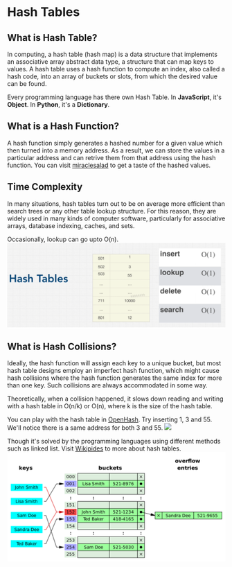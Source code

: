 # Hash Tables

## What is Hash Table?

In computing, a hash table (hash map) is a data structure that implements an associative array abstract data type, a structure that can map keys to values. A hash table uses a hash function to compute an index, also called a hash code, into an array of buckets or slots, from which the desired value can be found.

Every programming language has there own Hash Table. In **JavaScript**, it's **Object**. In **Python**, it's a **Dictionary**.

## What is a Hash Function?

A hash function simply generates a hashed number for a given value which then turned into a memory address. As a result, we can store the values in a particular address and can retrive them from that address using the hash function.
You can visit [miraclesalad](http://www.miraclesalad.com/webtools/md5.php) to get a taste of the hashed values.

## Time Complexity

In many situations, hash tables turn out to be on average more efficient than search trees or any other table lookup structure. For this reason, they are widely used in many kinds of computer software, particularly for associative arrays, database indexing, caches, and sets.

Occasionally, lookup can go upto O(n).
![](../../images/hash_table_time_complexity.png)

## What is Hash Collisions?

Ideally, the hash function will assign each key to a unique bucket, but most hash table designs employ an imperfect hash function, which might cause hash collisions where the hash function generates the same index for more than one key. Such collisions are always accommodated in some way.

Theoretically, when a collision happened, it slows down reading and writing with a hash table in O(n/k) or O(n), where k is the size of the hash table.

You can play with the hash table in [OpenHash](https://www.cs.usfca.edu/~galles/visualization/OpenHash.html). Try inserting 1, 3 and 55. We'll notice there is a same address for both 3 and 55.
![](../../images/hash_collition.png)

Though it's solved by the programming languages using different methods such as linked list. Visit [Wikipides](https://www.cs.usfca.edu/~galles/visualization/OpenHash.html) to more about hash tables.
![](../../images/hash_linked.png)
